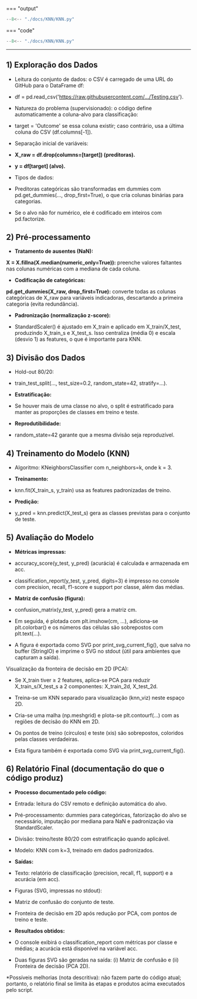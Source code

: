 === "output"
   ``` python exec="on" html="1"
   --8<-- "./docs/KNN/KNN.py"
   ```

=== "code"
   ``` python exec="off"
   --8<-- "./docs/KNN/KNN.py"
   ```

----------------------------------------------------------------------------------------------------------------------------

## 1) Exploração dos Dados

* Leitura do conjunto de dados: o CSV é carregado de uma URL do GitHub para o DataFrame df:

* df = pd.read_csv('https://raw.githubusercontent.com/.../Testing.csv').

* Natureza do problema (supervisionado): o código define automaticamente a coluna-alvo para classificação:

* target = 'Outcome' se essa coluna existir; caso contrário, usa a última coluna do CSV (df.columns[-1]).

* Separação inicial de variáveis:

* **X_raw = df.drop(columns=[target]) (preditoras).**

* **y = df[target] (alvo).**

* Tipos de dados:

* Preditoras categóricas são transformadas em dummies com pd.get_dummies(..., drop_first=True), o que cria colunas binárias para categorias.

* Se o alvo não for numérico, ele é codificado em inteiros com pd.factorize.

## 2) Pré-processamento

* **Tratamento de ausentes (NaN):**

**X = X.fillna(X.median(numeric_only=True)):** preenche valores faltantes nas colunas numéricas com a mediana de cada coluna.

* **Codificação de categóricas:**

**pd.get_dummies(X_raw, drop_first=True):** converte todas as colunas categóricas de X_raw para variáveis indicadoras, descartando a primeira categoria (evita redundância).

* **Padronização (normalização z-score):**

* StandardScaler() é ajustado em X_train e aplicado em X_train/X_test, produzindo X_train_s e X_test_s. Isso centraliza (média 0) e escala (desvio 1) as features, o que é importante para KNN.

## 3) Divisão dos Dados

* Hold-out 80/20:

* train_test_split(..., test_size=0.2, random_state=42, stratify=...).

* **Estratificação:**

* Se houver mais de uma classe no alvo, o split é estratificado para manter as proporções de classes em treino e teste.

* **Reprodutibilidade:**

* random_state=42 garante que a mesma divisão seja reproduzível.

## 4) Treinamento do Modelo (KNN)

* Algoritmo: KNeighborsClassifier com n_neighbors=k, onde k = 3.

* **Treinamento:**

* knn.fit(X_train_s, y_train) usa as features padronizadas de treino.

* **Predição:**

* y_pred = knn.predict(X_test_s) gera as classes previstas para o conjunto de teste.

## 5) Avaliação do Modelo

* **Métricas impressas:**

* accuracy_score(y_test, y_pred) (acurácia) é calculada e armazenada em acc.

* classification_report(y_test, y_pred, digits=3) é impresso no console com precision, recall, f1-score e support por classe, além das médias.

* **Matriz de confusão (figura):**

* confusion_matrix(y_test, y_pred) gera a matriz cm.

* Em seguida, é plotada com plt.imshow(cm, ...), adiciona-se plt.colorbar() e os números das células são sobrepostos com plt.text(...).

* A figura é exportada como SVG por print_svg_current_fig(), que salva no buffer (StringIO) e imprime o SVG no stdout (útil para ambientes que capturam a saída).

Visualização da fronteira de decisão em 2D (PCA):

* Se X_train tiver ≥ 2 features, aplica-se PCA para reduzir X_train_s/X_test_s a 2 componentes: X_train_2d, X_test_2d.

* Treina-se um KNN separado para visualização (knn_viz) neste espaço 2D.

* Cria-se uma malha (np.meshgrid) e plota-se plt.contourf(...) com as regiões de decisão do KNN em 2D.

* Os pontos de treino (círculos) e teste (xis) são sobrepostos, coloridos pelas classes verdadeiras.

* Esta figura também é exportada como SVG via print_svg_current_fig().

## 6) Relatório Final (documentação do que o código produz)

* **Processo documentado pelo código:**

* Entrada: leitura do CSV remoto e definição automática do alvo.

* Pré-processamento: dummies para categóricas, fatorização do alvo se necessário, imputação por mediana para NaN e padronização via StandardScaler.

* Divisão: treino/teste 80/20 com estratificação quando aplicável.

* Modelo: KNN com k=3, treinado em dados padronizados.

* **Saídas:**

* Texto: relatório de classificação (precision, recall, f1, support) e a acurácia (em acc).

* Figuras (SVG, impressas no stdout):

* Matriz de confusão do conjunto de teste.

* Fronteira de decisão em 2D após redução por PCA, com pontos de treino e teste.

* **Resultados obtidos:**

* O console exibirá o classification_report com métricas por classe e médias; a acurácia está disponível na variável acc.

* Duas figuras SVG são geradas na saída: (i) Matriz de confusão e (ii) Fronteira de decisão (PCA 2D).

*Possíveis melhorias (nota descritiva): não fazem parte do código atual; portanto, o relatório final se limita às etapas e produtos acima executados pelo script.